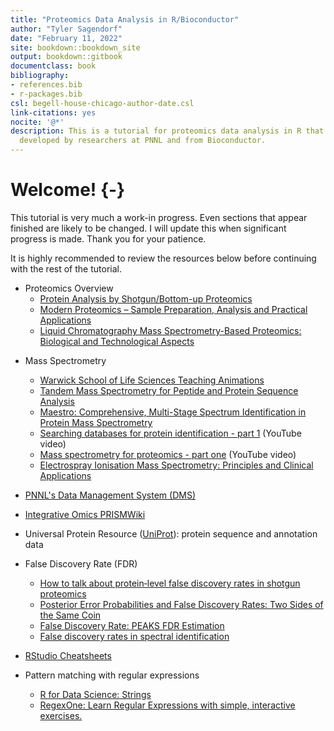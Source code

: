 ```yaml
--- 
title: "Proteomics Data Analysis in R/Bioconductor"
author: "Tyler Sagendorf"
date: "February 11, 2022"
site: bookdown::bookdown_site
output: bookdown::gitbook
documentclass: book
bibliography:
- references.bib
- r-packages.bib
csl: begell-house-chicago-author-date.csl
link-citations: yes
nocite: '@*'
description: This is a tutorial for proteomics data analysis in R that utilizes packages
  developed by researchers at PNNL and from Bioconductor.
---
```


# Welcome! {-}

This tutorial is very much a work-in progress. Even sections that appear finished are likely to be changed. I will update this when significant progress is made. Thank you for your patience.




It is highly recommended to review the resources below before continuing with the rest of the tutorial.


* Proteomics Overview
    * <a href="https://pubs.acs.org/doi/10.1021/cr3003533">Protein Analysis by Shotgun/Bottom-up Proteomics</a>
    * <a href="https://link.springer.com/book/10.1007%2F978-3-319-41448-5">Modern Proteomics – Sample Preparation, Analysis and Practical Applications</a>
    * <a href="https://dx.doi.org/10.1214%2F10-AOAS341">Liquid Chromatography Mass Spectrometry-Based Proteomics: Biological and Technological Aspects</a>

<!---
* High-Performance Liquid Chromatography (HPLC)
--->

* Mass Spectrometry
    * <a href="https://warwick.ac.uk/fac/sci/lifesci/research/sigtraf/animations/">Warwick School of Life Sciences Teaching Animations</a>
    * <a href="https://doi.org/10.2144/05384te01">Tandem Mass Spectrometry for Peptide and Protein Sequence Analysis</a>
    * <a href="https://escholarship.org/uc/item/8tt6h3jt">Maestro: Comprehensive, Multi-Stage Spectrum Identification in Protein Mass Spectrometry</a>
    * <a href="https://youtu.be/Esf1EqzyQZc">Searching databases for protein identification - part 1</a> (YouTube video)
    * <a href="https://www.youtube.com/watch?v=v8EsEWwrJWs">Mass spectrometry for proteomics - part one</a> (YouTube video)
    * <a href="http://www.ncbi.nlm.nih.gov/pmc/articles/pmc1853331/">Electrospray Ionisation Mass Spectrometry: Principles and Clinical Applications</a>


* <a href="https://dms2.pnl.gov/">PNNL's Data Management System (DMS)</a>


* <a href="https://prismwiki.pnl.gov/wiki/Category:Glossary" title="PRISMWiki Glossary">Integrative Omics PRISMWiki</a>


* Universal Protein Resource (<a href="https://www.uniprot.org/help/about" title="About UniProt">UniProt</a>): protein sequence and annotation data


* False Discovery Rate (FDR)
    * <a href="https://dx.doi.org/10.1002%2Fpmic.201500431">How to talk about protein‐level false discovery rates in shotgun proteomics</a>
    * <a href="https://pubs.acs.org/doi/10.1021/pr700739d">Posterior Error Probabilities and False Discovery Rates: Two Sides of the Same Coin</a>
    * <a href="https://www.bioinfor.com/fdr-tutorial/">False Discovery Rate: PEAKS FDR Estimation</a>
    * <a href="https://dx.doi.org/10.1186%2F1471-2105-13-S16-S2">False discovery rates in spectral identification</a>


* <a href = "https://www.rstudio.com/resources/cheatsheets/">RStudio Cheatsheets</a>


* Pattern matching with regular expressions
    * <a href = "https://r4ds.had.co.nz/strings.html">R for Data Science: Strings</a>
    * <a href="https://regexone.com/">RegexOne: Learn Regular Expressions with simple, interactive exercises.</a>


